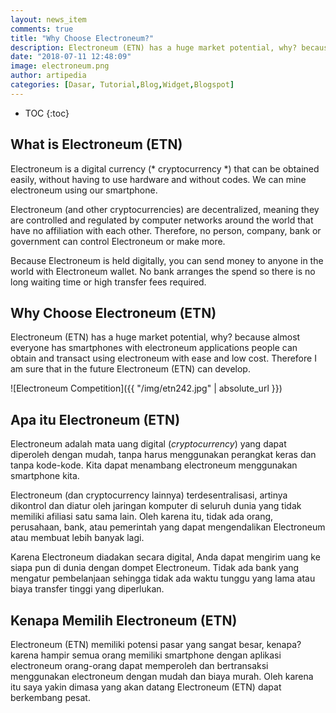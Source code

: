 ```yaml
---
layout: news_item
comments: true
title: "Why Choose Electroneum?"
description: Electroneum (ETN) has a huge market potential, why? because almost everyone has smartphones with electroneum applications people can obtain and transact using electroneum with ease and low cost.
date: "2018-07-11 12:48:09"
image: electroneum.png
author: artipedia
categories: [Dasar, Tutorial,Blog,Widget,Blogspot]
---
```

* TOC
{:toc}


## What is Electroneum (ETN)
Electroneum is a digital currency (* cryptocurrency *) that can be obtained easily, without having to use hardware and without codes. We can mine electroneum using our smartphone.

Electroneum (and other cryptocurrencies) are decentralized, meaning they are controlled and regulated by computer networks around the world that have no affiliation with each other. Therefore, no person, company, bank or government can control Electroneum or make more.

Because Electroneum is held digitally, you can send money to anyone in the world with Electroneum wallet. No bank arranges the spend so there is no long waiting time or high transfer fees required.

## Why Choose Electroneum (ETN)
Electroneum (ETN) has a huge market potential, why? because almost everyone has smartphones with electroneum applications people can obtain and transact using electroneum with ease and low cost. Therefore I am sure that in the future Electroneum (ETN) can develop.

![Electroneum Competition]({{ "/img/etn242.jpg" | absolute_url }})

## Apa itu Electroneum (ETN)
Electroneum adalah mata uang digital (*cryptocurrency*) yang dapat diperoleh dengan mudah, tanpa harus menggunakan perangkat keras dan tanpa kode-kode. Kita dapat menambang electroneum menggunakan smartphone kita.

Electroneum (dan cryptocurrency lainnya)  terdesentralisasi, artinya dikontrol dan diatur oleh jaringan komputer di seluruh dunia yang tidak memiliki afiliasi satu sama lain. Oleh karena itu, tidak ada orang, perusahaan, bank, atau pemerintah yang dapat mengendalikan Electroneum atau membuat lebih banyak lagi.

Karena Electroneum diadakan secara digital, Anda dapat mengirim uang ke siapa pun di dunia dengan dompet Electroneum. Tidak ada bank yang mengatur pembelanjaan sehingga tidak ada waktu tunggu yang lama atau biaya transfer tinggi yang diperlukan.

## Kenapa Memilih Electroneum (ETN)
Electroneum (ETN) memiliki potensi pasar yang sangat besar, kenapa? karena hampir semua orang memiliki smartphone dengan aplikasi electroneum orang-orang dapat memperoleh dan bertransaksi menggunakan electroneum dengan mudah dan biaya murah. Oleh karena itu saya yakin dimasa yang akan datang Electroneum (ETN) dapat berkembang pesat.
